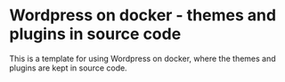 # Wordpress on docker - themes and plugins in source code

This is a template for using Wordpress on docker, where the themes and plugins are kept in source code. 